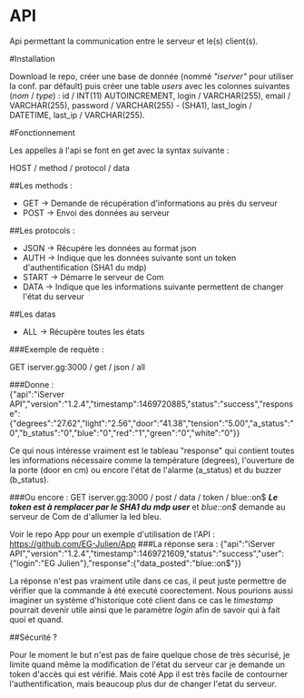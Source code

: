 # API
Api permettant la communication entre le serveur et le(s) client(s).

#Installation

Download le repo, créer une base de donnée (nommé *"iserver"* pour utiliser la conf. par défault) puis créer une table *users* avec les colonnes suivantes (*nom* / *type*) : id / INT(11) AUTOINCREMENT, login / VARCHAR(255), email / VARCHAR(255), password / VARCHAR(255) - (SHA1), last_login / DATETIME, last_ip / VARCHAR(255).

#Fonctionnement

Les appelles à l'api se font en get avec la syntax suivante : <br>

  HOST / method / protocol / data
  
  ##Les methods :
   
   - GET -> Demande de récupération d'informations au près du serveur
   - POST -> Envoi des données au serveur
   
  ##Les protocols :
   
   - JSON -> Récupère les données au format json
   - AUTH -> Indique que les données suivante sont un token d'authentification (SHA1 du mdp)
   - START -> Démarre le serveur de Com
   - DATA -> Indique que les informations suivante permettent de changer l'état du serveur
   
  ##Les datas
  
   - ALL -> Récupère toutes les états
   
   ###Exemple de requète : 
   
   GET iserver.gg:3000 / get / json / all 
   
   ###Donne : <br>
  	{"api":"iServer API","version":"1.2.4","timestamp":1469720885,"status":"success","response":{"degrees":"27.62","light":"2.56","door":"41.38","tension":"5.00","a_status":"0","b_status":"0","blue":"0","red":"1","green":"0","white":"0"}}
  
  Ce qui nous intéresse vraiment est le tableau "response" qui contient toutes les informations nécessaire comme la température (degrees), l'ouverture de la porte (door en cm) ou encore l'état de l'alarme (a_status) et du buzzer (b_status).
  
   ###Ou encore :
   GET iserver.gg:3000 / post / data / token / blue::on$ ***Le token est à remplacer par le SHA1 du mdp user*** et *blue::on$* demande au serveur de Com de d'allumer la led bleu. 
  
  Voir le repo App pour un exemple d'utilisation de l'API : https://github.com/EG-Julien/App
   ###La réponse sera :
   {"api":"iServer API","version":"1.2.4","timestamp":1469721609,"status":"success","user":{"login":"EG Julien"},"response":{"data_posted":"blue::on$"}}
  
  La réponse n'est pas vraiment utile dans ce cas, il peut juste permettre de vérifier que la commande à été executé coorectement. Nous pourions aussi imaginer un système d'historique coté client dans ce cas le *timestamp* pourrait devenir utile ainsi que le paramètre *login* afin de savoir qui à fait quoi et quand.
  
  ##Sécurité ?
  
  Pour le moment le but n'est pas de faire quelque chose de très sécurisé, je limite quand même la modification de l'état du serveur car je demande un token d'accès qui est vérifié. Mais coté App il est très facile de contourner l'authentification, mais beaucoup plus dur de changer l'etat du serveur.
  
